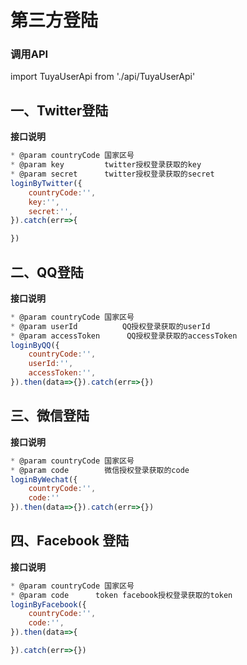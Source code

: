 #  第三方登陆
### 调用API
import TuyaUserApi from './api/TuyaUserApi'

## 一、Twitter登陆

**接口说明**

```js
* @param countryCode 国家区号
* @param key         twitter授权登录获取的key
* @param secret      twitter授权登录获取的secret
loginByTwitter({
	countryCode:'',
	key:'',
	secret:'',
}).catch(err=>{

})
```


## 二、QQ登陆

**接口说明**

```js
* @param countryCode 国家区号
* @param userId          QQ授权登录获取的userId
* @param accessToken      QQ授权登录获取的accessToken
loginByQQ({
	countryCode:'',
	userId:'',
	accessToken:'',
}).then(data=>{}).catch(err=>{})
```

## 三、微信登陆

**接口说明**

```js
* @param countryCode 国家区号
* @param code        微信授权登录获取的code
loginByWechat({
	countryCode:'',
	code:''
}).then(data=>{}).catch(err=>{})

```

## 四、Facebook 登陆
**接口说明**


```js
* @param countryCode 国家区号
* @param code      token facebook授权登录获取的token
loginByFacebook({
	countryCode:'',
	code:'',
}).then(data=>{

}).catch(err=>{})
```